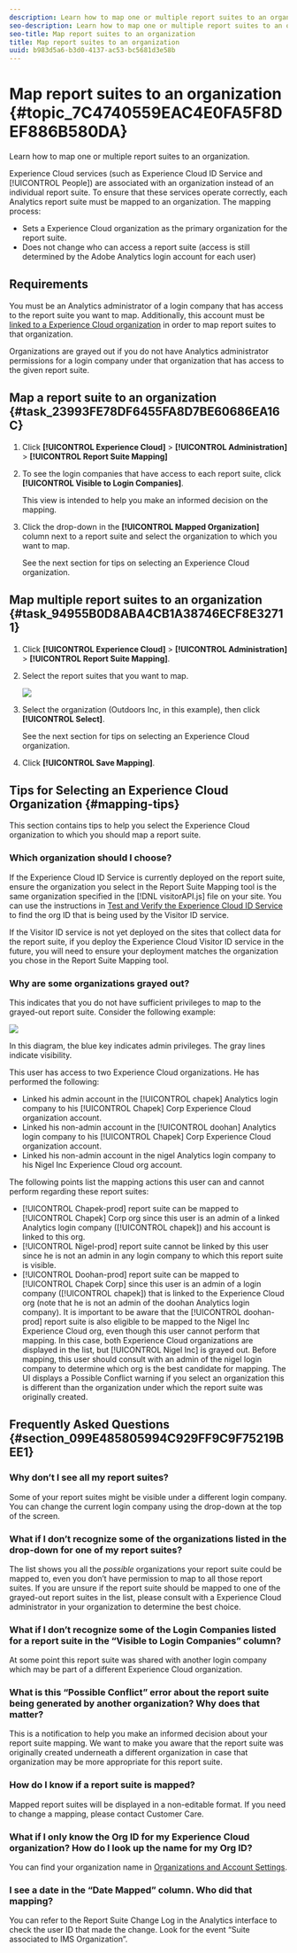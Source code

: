 ```yaml
---
description: Learn how to map one or multiple report suites to an organization.
seo-description: Learn how to map one or multiple report suites to an organization.
seo-title: Map report suites to an organization
title: Map report suites to an organization
uuid: b983d5a6-b3d0-4137-ac53-bc5681d3e58b
---
```


# Map report suites to an organization {#topic_7C4740559EAC4E0FA5F8DEF886B580DA}

Learn how to map one or multiple report suites to an organization.

<!-- May 5 2020: This feature will likely be deprecated in Nov 2020. Any users with outstanding report suites that are not mapped will have 6 months to map their RS. -->

Experience Cloud services (such as Experience Cloud ID Service and [!UICONTROL People]) are associated with an organization instead of an individual report suite. To ensure that these services operate correctly, each Analytics report suite must be mapped to an organization. The mapping process: 

* Sets a Experience Cloud organization as the primary organization for the report suite.
* Does not change who can access a report suite (access is still determined by the Adobe Analytics login account for each user)

## Requirements 

You must be an Analytics administrator of a login company that has access to the report suite you want to map. Additionally, this account must be [linked to a Experience Cloud organization](../admin-getting-started/organizations.md#topic_C31CB834F109465A82ED57FF0563B3F1) in order to map report suites to that organization. 

Organizations are grayed out if you do not have Analytics administrator permissions for a login company under that organization that has access to the given report suite. 

## Map a report suite to an organization {#task_23993FE78DF6455FA8D7BE60686EA16C}

1. Click **[!UICONTROL Experience Cloud]** > **[!UICONTROL Administration]** > **[!UICONTROL Report Suite Mapping]**

1. To see the login companies that have access to each report suite, click **[!UICONTROL Visible to Login Companies]**.

   This view is intended to help you make an informed decision on the mapping. 

1. Click the drop-down in the **[!UICONTROL Mapped Organization]** column next to a report suite and select the organization to which you want to map.

   See the next section for tips on selecting an Experience Cloud organization.

## Map multiple report suites to an organization {#task_94955B0D8ABA4CB1A38746ECF8E32711}

1. Click **[!UICONTROL Experience Cloud]** > **[!UICONTROL Administration]** > **[!UICONTROL Report Suite Mapping]**.

1. Select the report suites that you want to map.

   ![](assets/rs-mapping-multiple.png) 

1. Select the organization (Outdoors Inc, in this example), then click **[!UICONTROL Select]**.

   See the next section for tips on selecting an Experience Cloud organization. 

1. Click **[!UICONTROL Save Mapping]**.

## Tips for Selecting an Experience Cloud Organization {#mapping-tips}

This section contains tips to help you select the Experience Cloud organization to which you should map a report suite. 

### Which organization should I choose?

If the Experience Cloud ID Service is currently deployed on the report suite, ensure the organization you select in the Report Suite Mapping tool is the same organization specified in the [!DNL visitorAPI.js] file on your site. You can use the instructions in [Test and Verify the Experience Cloud ID Service](https://docs.adobe.com/content/help/en/id-service/using/implementation-guides/test-verify.html) to find the org ID that is being used by the Visitor ID service. 

If the Visitor ID service is not yet deployed on the sites that collect data for the report suite, if you deploy the Experience Cloud Visitor ID service in the future, you will need to ensure your deployment matches the organization you chose in the Report Suite Mapping tool. 

### Why are some organizations grayed out?

This indicates that you do not have sufficient privileges to map to the grayed-out report suite. Consider the following example:

![](assets/rs-mapping.png)

In this diagram, the blue key indicates admin privileges. The gray lines indicate visibility.

This user has access to two Experience Cloud organizations. He has performed the following:

* Linked his admin account in the [!UICONTROL chapek] Analytics login company to his [!UICONTROL Chapek] Corp Experience Cloud organization account.
* Linked his non-admin account in the [!UICONTROL doohan] Analytics login company to his [!UICONTROL Chapek] Corp Experience Cloud organization account.
* Linked his non-admin account in the nigel Analytics login company to his Nigel Inc Experience Cloud org account.

The following points list the mapping actions this user can and cannot perform regarding these report suites:

* [!UICONTROL Chapek-prod] report suite can be mapped to [!UICONTROL Chapek] Corp org since this user is an admin of a linked Analytics login company ([!UICONTROL chapek]) and his account is linked to this org.
* [!UICONTROL Nigel-prod] report suite cannot be linked by this user since he is not an admin in any login company to which this report suite is visible.
* [!UICONTROL Doohan-prod] report suite can be mapped to [!UICONTROL Chapek Corp] since this user is an admin of a login company ([!UICONTROL chapek]) that is linked to the Experience Cloud org (note that he is not an admin of the doohan Analytics login company). It is important to be aware that the [!UICONTROL doohan-prod] report suite is also eligible to be mapped to the Nigel Inc Experience Cloud org, even though this user cannot perform that mapping. In this case, both Experience Cloud organizations are displayed in the list, but [!UICONTROL Nigel Inc] is grayed out. Before mapping, this user should consult with an admin of the nigel login company to determine which org is the best candidate for mapping. The UI displays a Possible Conflict warning if you select an organization this is different than the organization under which the report suite was originally created.

## Frequently Asked Questions {#section_099E485805994C929FF9C9F75219BEE1}

### Why don’t I see all my report suites?

Some of your report suites might be visible under a different login company. You can change the current login company using the drop-down at the top of the screen.

### What if I don’t recognize some of the organizations listed in the drop-down for one of my report suites?

The list shows you all the *possible* organizations your report suite could be mapped to, even you don’t have permission to map to all those report suites. If you are unsure if the report suite should be mapped to one of the grayed-out report suites in the list, please consult with a Experience Cloud administrator in your organization to determine the best choice.

### What if I don’t recognize some of the Login Companies listed for a report suite in the “Visible to Login Companies” column?

At some point this report suite was shared with another login company which may be part of a different Experience Cloud organization.

### What is this “Possible Conflict” error about the report suite being generated by another organization? Why does that matter?

This is a notification to help you make an informed decision about your report suite mapping. We want to make you aware that the report suite was originally created underneath a different organization in case that organization may be more appropriate for this report suite.

### How do I know if a report suite is mapped?

Mapped report suites will be displayed in a non-editable format. If you need to change a mapping, please contact Customer Care.

### What if I only know the Org ID for my Experience Cloud organization? How do I look up the name for my Org ID?

You can find your organization name in [Organizations and Account Settings](https://docs.adobe.com/content/help/en/core-services/interface/manage-users-and-products/organizations.html).

### I see a date in the “Date Mapped” column. Who did that mapping?

You can refer to the Report Suite Change Log in the Analytics interface to check the user ID that made the change. Look for the event “Suite associated to IMS Organization”. 
